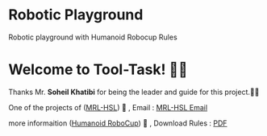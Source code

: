 # Robotic Playground
Robotic playground with Humanoid Robocup Rules

# Welcome to Tool-Task! 👋🏻

Thanks Mr. **Soheil Khatibi** for being the leader and guide for this project.🙏🏻

One of the projects of ([MRL-HSL](https://www.bing.com/ck/a?!&&p=b14cb7c50279c4740f8b0c55a298b4824311331e3082172cb69786d536ceb430JmltdHM9MTY1NDkwNTYwMCZpZ3VpZD0yOTg5MWM5ZC1jMzUzLTY3NzUtMGM5Yy0wZDI4YzI4MTY2NDQmaW5zaWQ9NTE2MA&ptn=3&fclid=29891c9d-c353-6775-0c9c-0d28c2816644&u=a1aHR0cHM6Ly9zaXRlcy5nb29nbGUuY29tL3ZpZXcvbXJsLWhzbA&ntb=1)) 🤖
, Email : [MRL-HSL Email](mrl.humanoidrobots@gmail.com)

more informaition ([Humanoid RoboCup](https://humanoid.robocup.org/)) 🤖
, Download Rules : [PDF](https://humanoid.robocup.org/wp-content/uploads/RCHL-2019-Roadmap-Draft1.pdf)
